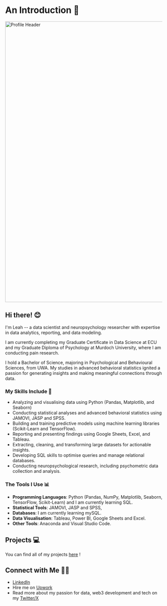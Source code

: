 # An Introduction 💫 

<img width="900" alt="Profile Header" src=https://github.com/user-attachments/assets/fb222b9a-807e-4b0e-b893-3bc460d7252c>

## Hi there! 😊
I'm Leah -- a data scientist and neuropsychology researcher with expertise in data analytics, reporting, and data modeling.

I am currently completing my Graduate Certificate in Data Science at ECU and my Graduate Diploma of Psychology at Murdoch University, where I am conducting pain research. 

I hold a Bachelor of Science, majoring in Psychological and Behavioural Sciences, from UWA. My studies in advanced behavioral statistics ignited a passion for generating insights and making meaningful connections through data.

### My Skills Include 🌻
- Analyzing and visualising data using Python (Pandas, Matplotlib, and Seaborn)
- Conducting statistical analyses and advanced behavioral statistics using JAMOVI, JASP and SPSS.
- Building and training predictive models using machine learning libraries (Scikit-Learn and TensorFlow).
- Reporting and presenting findings using Google Sheets, Excel, and Tableau.
- Extracting, cleaning, and transforming large datasets for actionable insights.
- Developing SQL skills to optimise queries and manage relational databases.
- Conducting neuropsychological research, including psychometric data collection and analysis.

### The Tools I Use 📊
- __Programming Languages__: Python (Pandas, NumPy, Matplotlib, Seaborn, TensorFlow, Scikit-Learn) and I am currently learning SQL.
- __Statistical Tools__: JAMOVI, JASP and SPSS,
- __Databases__: I am currently learning mySQL.
- __Data Visualisation__: Tableau, Power BI, Google Sheets and Excel.
- __Other Tools__: Anaconda and Visual Studio Code.

## Projects 💻
You can find all of my projects [here](https://github.com/lleahhhh/Data-Science-Portfolio) !

## Connect with Me 👋🏻
- [LinkedIn](https://www.linkedin.com/in/leah-lowenstein-55b019215/)
- Hire me on [Upwork](https://www.upwork.com/freelancers/~01ae11d27f64331379)
- Read more about my passion for data, web3 development and tech on my [Twitter/X](https://x.com/leahhhh_l)

<!--
**lleahhhh/lleahhhh** is a ✨ _special_ ✨ repository because its `README.md` (this file) appears on your GitHub profile.

Here are some ideas to get you started:


- 🔭 I’m currently working on ...
- 🌱 I’m currently learning ...
- 👯 I’m looking to collaborate on ...
- 🤔 I’m looking for help with ...
- 💬 Ask me about ...
- 📫 How to reach me: ...
- 😄 Pronouns: ...
- ⚡ Fun fact: ...
-->
